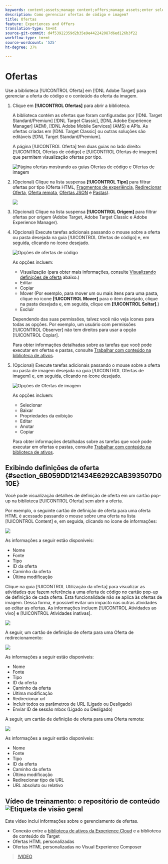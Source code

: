 ```yaml
---
keywords: content;assets;manage content;offers;manage assets;enter selection mode;selection mode
description: Como gerenciar ofertas de código e imagem?
title: Ofertas
feature: Experiences and Offers
translation-type: tm+mt
source-git-commit: d4f53922359d2b35e9e442242087d6ed126b3f22
workflow-type: tm+mt
source-wordcount: '525'
ht-degree: 37%

---
```



# Ofertas

Use a biblioteca [!UICONTROL Oferta] em [!DNL Adobe Target] para gerenciar a oferta do código e o conteúdo da oferta da imagem.

1. Clique em **[!UICONTROL Ofertas]** para abrir a biblioteca.

   A biblioteca contém as ofertas que foram configuradas por [!DNL Target Standard/Premium] [!DNL Target Classic], [!DNL Adobe Experience Manager] (AEM), [!DNL Adobe Mobile Services] (AMS) e APIs. As ofertas criadas em [!DNL Target Classic] ou outras soluções são editáveis [!DNL Target Standard/Premium].

   A página [!UICONTROL Oferta] tem duas guias no lado direito: [!UICONTROL Ofertas de código] e [!UICONTROL Ofertas de imagem] que permitem visualização ofertas por tipo.

   ![Página ofertas mostrando as guias Ofertas de código e Ofertas de imagem](/help/c-experiences/c-manage-content/assets/offers-page.png)

1. (Opcional) Clique na lista suspensa **[!UICONTROL Tipo]** para filtrar ofertas por tipo (Oferta HTML, [Fragmentos de experiência](/help/c-experiences/c-manage-content/aem-experience-fragments.md), [Redirecionar Oferta](/help/c-experiences/c-manage-content/offer-redirect.md), [Oferta remota](/help/c-experiences/c-manage-content/about-remote-offers.md), [Ofertas JSON](/help/c-experiences/c-manage-content/create-json-offer.md) e [Pastas](/help/c-experiences/c-manage-content/create-content-folder.md)).

   ![](assets/offers_filter.png)

1. (Opcional) Clique na lista suspensa **[!UICONTROL Origem]** para filtrar ofertas por origem (Adobe Target, Adobe Target Classic e Adobe Experience Manager).

1. (Opcional) Execute tarefas adicionais passando o mouse sobre a oferta ou pasta desejada na guia [!UICONTROL Ofertas de código] e, em seguida, clicando no ícone desejado.

   ![Opções de ofertas de código](assets/offer-picker-large.png)

   As opções incluem:

   * Visualização (para obter mais informações, consulte [Visualizando definições de oferta](#section_6B059DD121434E6292CAB393507D010E) abaixo.)
   * Editar
   * Copiar 
   * Mover (Por exemplo, para mover um ou mais itens para uma pasta, clique no ícone **[!UICONTROL Mover]** para o item desejado, clique na pasta desejada e, em seguida, clique em **[!UICONTROL Soltar]**.)
   * Excluir

   Dependendo das suas permissões, talvez você não veja ícones para todas as opções. Por exemplo, um usuário com permissões [!UICONTROL Observer] não tem direitos para usar a opção [!UICONTROL Copiar].

   Para obter informações detalhadas sobre as tarefas que você pode executar em ofertas e pastas, consulte [Trabalhar com conteúdo na biblioteca de ativos](/help/c-experiences/c-manage-content/assets-working.md).

1. (Opcional) Execute tarefas adicionais passando o mouse sobre a oferta ou pasta de imagem desejada na guia [!UICONTROL Ofertas de imagem] e, em seguida, clicando no ícone desejado.

   ![Opções de Ofertas de imagem](/help/c-experiences/c-manage-content/assets/image-offers-icons.png)

   As opções incluem:

   * Selecionar
   * Baixar
   * Propriedades da exibição
   * Editar
   * Anotar
   * Copiar 

   Para obter informações detalhadas sobre as tarefas que você pode executar em ofertas e pastas, consulte [Trabalhar com conteúdo na biblioteca de ativos](/help/c-experiences/c-manage-content/assets-working.md).

## Exibindo definições de oferta {#section_6B059DD121434E6292CAB393507D010E}

Você pode visualização detalhes de definição de oferta em um cartão pop-up na biblioteca [!UICONTROL Oferta] sem abrir a oferta.

Por exemplo, o seguinte cartão de definição de oferta para uma oferta HTML é acessado passando o mouse sobre uma oferta na lista [!UICONTROL Content] e, em seguida, clicando no ícone de informações:

![](assets/offer-card-html.png)

As informações a seguir estão disponíveis:

* Nome
* Fonte
* Tipo
* ID da oferta
* Caminho da oferta
* Última modificação

Clique na guia [!UICONTROL Utilização da oferta] para visualizar as atividades que fazem referência a uma oferta de código no cartão pop-up de definição de cada oferta. Esta funcionalidade não se aplica às ofertas de imagem. Dessa forma, é possível evitar um impacto nas outras atividades ao editar as ofertas. As informações incluem [!UICONTROL Atividades ao vivo] e [!UICONTROL Atividades inativas].

![](assets/offer-card-usage.png)

A seguir, um cartão de definição de oferta para uma Oferta de redirecionamento:

![](assets/offer-card-redirect.png)

As informações a seguir estão disponíveis:

* Nome
* Fonte
* Tipo
* ID da oferta
* Caminho da oferta
* Última modificação
* Redirecionar url
* Incluir todos os parâmetros de URL (Ligado ou Desligado)
* Enviar ID de sessão mbox (Ligado ou Desligado)

A seguir, um cartão de definição de oferta para uma Oferta remota:

![](assets/offer-card-remote.png)

As informações a seguir estão disponíveis:

* Nome
* Fonte
* Tipo
* ID da oferta
* Caminho da oferta
* Última modificação
* Redirecionar tipo de URL
* URL absoluto ou relativo

## Vídeo de treinamento: o repositório de conteúdo  ![Etiqueta de visão geral](/help/assets/overview.png)

Este vídeo inclui informações sobre o gerenciamento de ofertas.

* Conexão entre a [biblioteca de ativos da Experience Cloud](https://experienceleague.adobe.com/docs/core-services/interface/assets/creative-cloud.html) e a biblioteca de conteúdo do Target
* Ofertas HTML personalizadas
* Ofertas HTML personalizadas no Visual Experience Composer

>[!VIDEO](https://video.tv.adobe.com/v/17387)